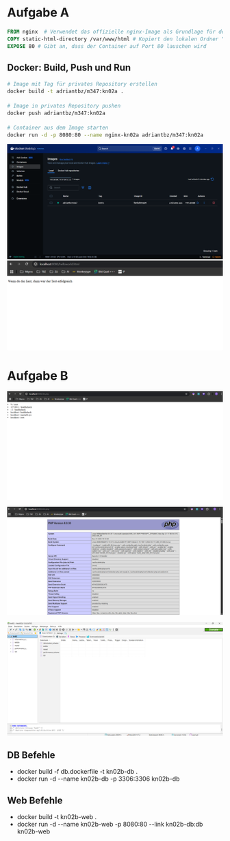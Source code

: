 # Aufgabe A

```dockerfile
FROM nginx  # Verwendet das offizielle nginx-Image als Grundlage für den Container
COPY static-html-directory /var/www/html # Kopiert den lokalen Ordner "static-html-directory" in das Verzeichnis "/var/www/html" im Container
EXPOSE 80 # Gibt an, dass der Container auf Port 80 lauschen wird
```

## Docker: Build, Push und Run

```bash
# Image mit Tag für privates Repository erstellen
docker build -t adriantbz/m347:kn02a .

# Image in privates Repository pushen
docker push adriantbz/m347:kn02a

# Container aus dem Image starten
docker run -d -p 8080:80 --name nginx-kn02a adriantbz/m347:kn02a
```

![docker_desktop](Images/docker_desktop.png)
![test_erfolgreich](Images/test_erfolgreich.png)

# Aufgabe B

![db_php](Images/db_php.png)

![info_php](Images/info_php.png)

![heidisql](Images/heidisql.png)

## DB Befehle

- docker build -f db.dockerfile -t kn02b-db .
- docker run -d --name kn02b-db -p 3306:3306 kn02b-db

## Web Befehle

- docker build -t kn02b-web .
- docker run -d --name kn02b-web -p 8080:80 --link kn02b-db:db kn02b-web